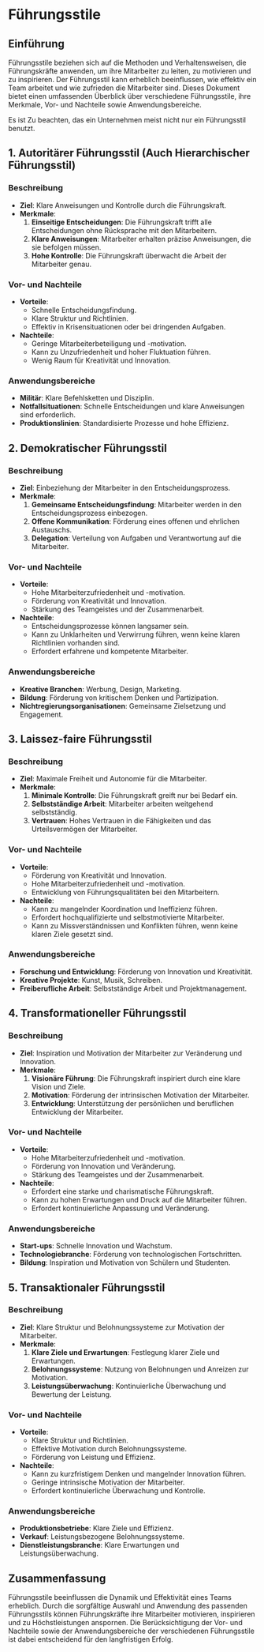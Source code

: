 # Führungsstile

## Einführung

Führungsstile beziehen sich auf die Methoden und Verhaltensweisen, die Führungskräfte anwenden, um ihre Mitarbeiter zu leiten, zu motivieren und zu inspirieren. Der Führungsstil kann erheblich beeinflussen, wie effektiv ein Team arbeitet und wie zufrieden die Mitarbeiter sind. Dieses Dokument bietet einen umfassenden Überblick über verschiedene Führungsstile, ihre Merkmale, Vor- und Nachteile sowie Anwendungsbereiche.

Es ist Zu beachten, das ein Unternehmen meist nicht nur ein Führungsstil benutzt.

## 1. Autoritärer Führungsstil (Auch Hierarchischer Führungsstil)

### Beschreibung
- **Ziel**: Klare Anweisungen und Kontrolle durch die Führungskraft.
- **Merkmale**:
  1. **Einseitige Entscheidungen**: Die Führungskraft trifft alle Entscheidungen ohne Rücksprache mit den Mitarbeitern.
  2. **Klare Anweisungen**: Mitarbeiter erhalten präzise Anweisungen, die sie befolgen müssen.
  3. **Hohe Kontrolle**: Die Führungskraft überwacht die Arbeit der Mitarbeiter genau.

### Vor- und Nachteile
- **Vorteile**:
  - Schnelle Entscheidungsfindung.
  - Klare Struktur und Richtlinien.
  - Effektiv in Krisensituationen oder bei dringenden Aufgaben.
- **Nachteile**:
  - Geringe Mitarbeiterbeteiligung und -motivation.
  - Kann zu Unzufriedenheit und hoher Fluktuation führen.
  - Wenig Raum für Kreativität und Innovation.

### Anwendungsbereiche
- **Militär**: Klare Befehlsketten und Disziplin.
- **Notfallsituationen**: Schnelle Entscheidungen und klare Anweisungen sind erforderlich.
- **Produktionslinien**: Standardisierte Prozesse und hohe Effizienz.

## 2. Demokratischer Führungsstil

### Beschreibung
- **Ziel**: Einbeziehung der Mitarbeiter in den Entscheidungsprozess.
- **Merkmale**:
  1. **Gemeinsame Entscheidungsfindung**: Mitarbeiter werden in den Entscheidungsprozess einbezogen.
  2. **Offene Kommunikation**: Förderung eines offenen und ehrlichen Austauschs.
  3. **Delegation**: Verteilung von Aufgaben und Verantwortung auf die Mitarbeiter.

### Vor- und Nachteile
- **Vorteile**:
  - Hohe Mitarbeiterzufriedenheit und -motivation.
  - Förderung von Kreativität und Innovation.
  - Stärkung des Teamgeistes und der Zusammenarbeit.
- **Nachteile**:
  - Entscheidungsprozesse können langsamer sein.
  - Kann zu Unklarheiten und Verwirrung führen, wenn keine klaren Richtlinien vorhanden sind.
  - Erfordert erfahrene und kompetente Mitarbeiter.

### Anwendungsbereiche
- **Kreative Branchen**: Werbung, Design, Marketing.
- **Bildung**: Förderung von kritischem Denken und Partizipation.
- **Nichtregierungsorganisationen**: Gemeinsame Zielsetzung und Engagement.

## 3. Laissez-faire Führungsstil

### Beschreibung
- **Ziel**: Maximale Freiheit und Autonomie für die Mitarbeiter.
- **Merkmale**:
  1. **Minimale Kontrolle**: Die Führungskraft greift nur bei Bedarf ein.
  2. **Selbstständige Arbeit**: Mitarbeiter arbeiten weitgehend selbstständig.
  3. **Vertrauen**: Hohes Vertrauen in die Fähigkeiten und das Urteilsvermögen der Mitarbeiter.

### Vor- und Nachteile
- **Vorteile**:
  - Förderung von Kreativität und Innovation.
  - Hohe Mitarbeiterzufriedenheit und -motivation.
  - Entwicklung von Führungsqualitäten bei den Mitarbeitern.
- **Nachteile**:
  - Kann zu mangelnder Koordination und Ineffizienz führen.
  - Erfordert hochqualifizierte und selbstmotivierte Mitarbeiter.
  - Kann zu Missverständnissen und Konflikten führen, wenn keine klaren Ziele gesetzt sind.

### Anwendungsbereiche
- **Forschung und Entwicklung**: Förderung von Innovation und Kreativität.
- **Kreative Projekte**: Kunst, Musik, Schreiben.
- **Freiberufliche Arbeit**: Selbstständige Arbeit und Projektmanagement.

## 4. Transformationeller Führungsstil

### Beschreibung
- **Ziel**: Inspiration und Motivation der Mitarbeiter zur Veränderung und Innovation.
- **Merkmale**:
  1. **Visionäre Führung**: Die Führungskraft inspiriert durch eine klare Vision und Ziele.
  2. **Motivation**: Förderung der intrinsischen Motivation der Mitarbeiter.
  3. **Entwicklung**: Unterstützung der persönlichen und beruflichen Entwicklung der Mitarbeiter.

### Vor- und Nachteile
- **Vorteile**:
  - Hohe Mitarbeiterzufriedenheit und -motivation.
  - Förderung von Innovation und Veränderung.
  - Stärkung des Teamgeistes und der Zusammenarbeit.
- **Nachteile**:
  - Erfordert eine starke und charismatische Führungskraft.
  - Kann zu hohen Erwartungen und Druck auf die Mitarbeiter führen.
  - Erfordert kontinuierliche Anpassung und Veränderung.

### Anwendungsbereiche
- **Start-ups**: Schnelle Innovation und Wachstum.
- **Technologiebranche**: Förderung von technologischen Fortschritten.
- **Bildung**: Inspiration und Motivation von Schülern und Studenten.

## 5. Transaktionaler Führungsstil

### Beschreibung
- **Ziel**: Klare Struktur und Belohnungssysteme zur Motivation der Mitarbeiter.
- **Merkmale**:
  1. **Klare Ziele und Erwartungen**: Festlegung klarer Ziele und Erwartungen.
  2. **Belohnungssysteme**: Nutzung von Belohnungen und Anreizen zur Motivation.
  3. **Leistungsüberwachung**: Kontinuierliche Überwachung und Bewertung der Leistung.

### Vor- und Nachteile
- **Vorteile**:
  - Klare Struktur und Richtlinien.
  - Effektive Motivation durch Belohnungssysteme.
  - Förderung von Leistung und Effizienz.
- **Nachteile**:
  - Kann zu kurzfristigem Denken und mangelnder Innovation führen.
  - Geringe intrinsische Motivation der Mitarbeiter.
  - Erfordert kontinuierliche Überwachung und Kontrolle.

### Anwendungsbereiche
- **Produktionsbetriebe**: Klare Ziele und Effizienz.
- **Verkauf**: Leistungsbezogene Belohnungssysteme.
- **Dienstleistungsbranche**: Klare Erwartungen und Leistungsüberwachung.

## Zusammenfassung

Führungsstile beeinflussen die Dynamik und Effektivität eines Teams erheblich. Durch die sorgfältige Auswahl und Anwendung des passenden Führungsstils können Führungskräfte ihre Mitarbeiter motivieren, inspirieren und zu Höchstleistungen anspornen. Die Berücksichtigung der Vor- und Nachteile sowie der Anwendungsbereiche der verschiedenen Führungsstile ist dabei entscheidend für den langfristigen Erfolg.